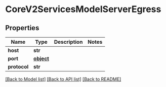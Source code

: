 # CoreV2ServicesModelServerEgress

## Properties
Name | Type | Description | Notes
------------ | ------------- | ------------- | -------------
**host** | **str** |  | 
**port** | [**object**](.md) |  | 
**protocol** | **str** |  | 

[[Back to Model list]](../README.md#documentation-for-models) [[Back to API list]](../README.md#documentation-for-api-endpoints) [[Back to README]](../README.md)


